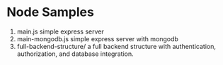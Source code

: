 # Node Samples

1. main.js simple express server
2. main-mongodb.js simple express server with mongodb
3. full-backend-structure/ a full backend structure with authentication, authorization, and database integration.